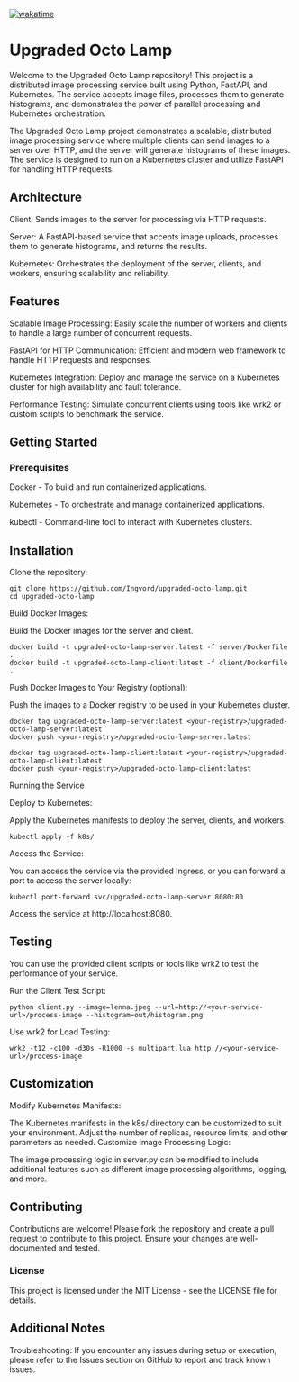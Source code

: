 [![wakatime](https://wakatime.com/badge/user/87464ce7-a479-47b1-b3aa-2548252894d7/project/d9b1bb54-68f2-4f12-a35e-809166b1a226.svg)](https://wakatime.com/badge/user/87464ce7-a479-47b1-b3aa-2548252894d7/project/d9b1bb54-68f2-4f12-a35e-809166b1a226)

# Upgraded Octo Lamp

Welcome to the Upgraded Octo Lamp repository! This project is a distributed image processing service built using Python, FastAPI, and Kubernetes. The service accepts image files, processes them to generate histograms, and demonstrates the power of parallel processing and Kubernetes orchestration.

The Upgraded Octo Lamp project demonstrates a scalable, distributed image processing service where multiple clients can send images to a server over HTTP, and the server will generate histograms of these images. The service is designed to run on a Kubernetes cluster and utilize FastAPI for handling HTTP requests.

## Architecture

Client: Sends images to the server for processing via HTTP requests.

Server: A FastAPI-based service that accepts image uploads, processes them to generate histograms, and returns the results.

Kubernetes: Orchestrates the deployment of the server, clients, and workers, ensuring scalability and reliability.

## Features

Scalable Image Processing: Easily scale the number of workers and clients to handle a large number of concurrent requests.

FastAPI for HTTP Communication: Efficient and modern web framework to handle HTTP requests and responses.

Kubernetes Integration: Deploy and manage the service on a Kubernetes cluster for high availability and fault tolerance.

Performance Testing: Simulate concurrent clients using tools like wrk2 or custom scripts to benchmark the service.

## Getting Started
### Prerequisites

Docker - To build and run containerized applications.

Kubernetes - To orchestrate and manage containerized applications.

kubectl - Command-line tool to interact with Kubernetes clusters.

## Installation

Clone the repository:

```
git clone https://github.com/Ingvord/upgraded-octo-lamp.git
cd upgraded-octo-lamp
```

Build Docker Images:

Build the Docker images for the server and client.

```
docker build -t upgraded-octo-lamp-server:latest -f server/Dockerfile .
docker build -t upgraded-octo-lamp-client:latest -f client/Dockerfile .
```

Push Docker Images to Your Registry (optional):

Push the images to a Docker registry to be used in your Kubernetes cluster.

```
docker tag upgraded-octo-lamp-server:latest <your-registry>/upgraded-octo-lamp-server:latest
docker push <your-registry>/upgraded-octo-lamp-server:latest

docker tag upgraded-octo-lamp-client:latest <your-registry>/upgraded-octo-lamp-client:latest
docker push <your-registry>/upgraded-octo-lamp-client:latest
```

Running the Service

Deploy to Kubernetes:

Apply the Kubernetes manifests to deploy the server, clients, and workers.

```
kubectl apply -f k8s/
```

Access the Service:

You can access the service via the provided Ingress, or you can forward a port to access the server locally:

```
kubectl port-forward svc/upgraded-octo-lamp-server 8080:80
```

Access the service at http://localhost:8080.

## Testing

You can use the provided client scripts or tools like wrk2 to test the performance of your service.

Run the Client Test Script:

```
python client.py --image=lenna.jpeg --url=http://<your-service-url>/process-image --histogram=out/histogram.png
```

Use wrk2 for Load Testing:

```
wrk2 -t12 -c100 -d30s -R1000 -s multipart.lua http://<your-service-url>/process-image
```

## Customization

Modify Kubernetes Manifests:

The Kubernetes manifests in the k8s/ directory can be customized to suit your environment. Adjust the number of replicas, resource limits, and other parameters as needed.
Customize Image Processing Logic:

The image processing logic in server.py can be modified to include additional features such as different image processing algorithms, logging, and more.

## Contributing

Contributions are welcome! Please fork the repository and create a pull request to contribute to this project. Ensure your changes are well-documented and tested.

### License

This project is licensed under the MIT License - see the LICENSE file for details.

## Additional Notes

Troubleshooting: If you encounter any issues during setup or execution, please refer to the Issues section on GitHub to report and track known issues.
